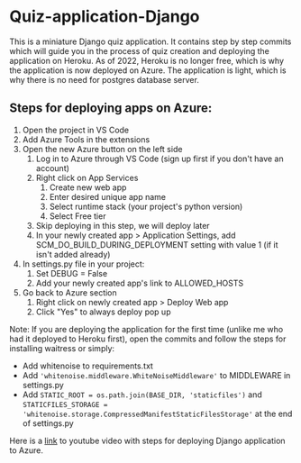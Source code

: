 # Quiz-application-Django


This is a miniature Django quiz application. It contains step by step commits which will guide you in the process of quiz creation and deploying the application on Heroku.
As of 2022, Heroku is no longer free, which is why the application is now deployed on Azure. The application is light, which is why there is no need for postgres database server.

## Steps for deploying apps on Azure:
1. Open the project in VS Code
2. Add Azure Tools in the extensions
3. Open the new Azure button on the left side
   1. Log in to Azure through VS Code (sign up first if you don't have an account)
   2. Right click on App Services
      1. Create new web app
      2. Enter desired unique app name
      3. Select runtime stack (your project's python version)
      4. Select Free tier
   3. Skip deploying in this step, we will deploy later
   4. In your newly created app > Application Settings, add SCM_DO_BUILD_DURING_DEPLOYMENT setting with value 1 (if it isn't added already)
4. In settings.py file in your project:
   1. Set DEBUG = False
   2. Add your newly created app's link to ALLOWED_HOSTS
5. Go back to Azure section
   1. Right click on newly created app > Deploy Web app
   2. Click "Yes" to always deploy pop up


Note: If you are deploying the application for the first time (unlike me who had it deployed to Heroku first), open the commits and follow the steps for installing waitress or simply:
- Add whitenoise to requirements.txt
- Add `'whitenoise.middleware.WhiteNoiseMiddleware'` to MIDDLEWARE in settings.py
- Add `STATIC_ROOT = os.path.join(BASE_DIR, 'staticfiles')` and `STATICFILES_STORAGE = 'whitenoise.storage.CompressedManifestStaticFilesStorage'` at the end of settings.py

Here is a [link](https://youtu.be/D6Wyk9q2JM0?si=7VeIHCSgv3oIRETk) to youtube video with steps for deploying Django application to Azure.
